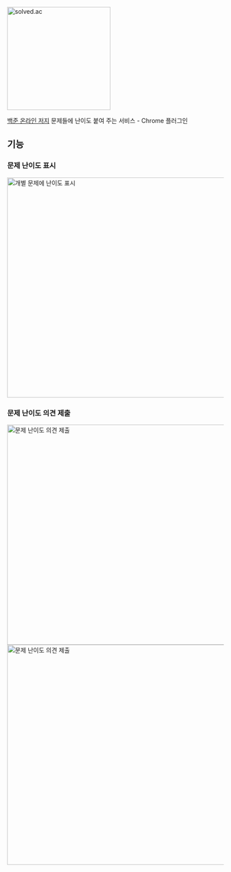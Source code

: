 <a href="https://solved.ac"><img src="https://solved.ac/res/logo-blacktext.svg" alt="solved.ac" width="240"></a>

[백준 온라인 저지](https://www.acmicpc.net/) 문제들에 난이도 붙여 주는 서비스 - Chrome 플러그인

## 기능

### 문제 난이도 표시
<img src="https://solved.ac/res/chrome/sc1.png" alt="개별 문제에 난이도 표시" width="512">

### 문제 난이도 의견 제출
<img src="https://solved.ac/res/chrome/sc2.png" alt="문제 난이도 의견 제출" width="512">
<img src="https://solved.ac/res/chrome/sc3.png" alt="문제 난이도 의견 제출" width="512">
